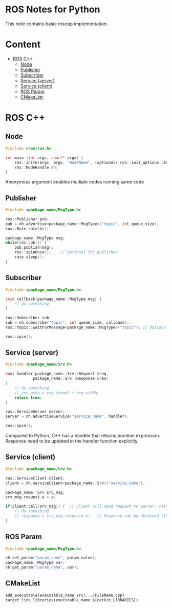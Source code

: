 # ROS Notes for Python

This note contains basic roscpp implementation.

# Content
- [ROS C++](#ros-c)
    - [Node](#node)
    - [Publisher](#publisher)
    - [Subscriber](#subscriber)
    - [Service (server)](#service-server)
    - [Service (client)](#service-client)
    - [ROS Param](#ros-param)
    - [CMakeList](#cmakelist)

# ROS C++
## Node
```c++
#include <ros/ros.h>

int main (int argc, char** argv) {
    ros::inite(argc, argv, "NodeName", (optional) ros::init_options::AnonymousName);
    ros::NodeHandle nh;
}
```

Anonymous argument enables multiple nodes running same code

## Publisher
```c++
#include <package_name/MsgType.h>

ros::Publisher pub;
pub = nh.advertise<package_name::MsgType>("topic", int queue_size);
ros::Rate rate(hz);

package_name::MsgType msg;
while(ros::ok()) {
    pub.publish(msg);
    ros::spinOnce();    // Optional for publisher
    rate.sleep();
}
```

## Subscriber
```c++
#include <package_name/MsgType.h>

void callback(package_name::MsgType msg) {
    // do something
}

ros::Subscriber sub;
sub = nh.subscribe("topic", int queue_size, callback);
ros::topic::waitForMessage<package_name::MsgType>("topic"); // Optional

ros::spin();
```

## Service (server)
```c++
#include <package_name/Srv.h>

bool handler(package_name::Srv::Request &req, 
            package_name::Srv::Response &res) 
{
    // do something
    // res.area = req.length * req.width;
    return true;
}

ros::ServiceServer server;
server = nh.advertiseService("service_name", handler);

ros::spin();
```

Compared to Python, C++ has a handler that returns boolean expression. Response need to be updated in the handler function explicitly.

## Service (client)
```c++
#include <package_name/Srv.h>

ros::ServiceClient client;
client = nh.serviceClient<package_name::Srv>("service_name");

package_name::Srv srv_msg;
srv_msg.request.a = a;

if(client.call(srv_msg)) {  // Client will send request to server, returned with boolean expression
    // do something
    // response = srv_msg.response.b;   // Response can be obtained like this
}
```

## ROS Param
```c++
#include <package_name/MsgType.h>

nh.set_param("param_name", param_value);
package_name::MsgType var;
nh.get_param("param_name", var);
```

## CMakeList
```txt
add_executable(executable_name src/.../FileName.cpp)
target_link_libraries(executable_name ${catkin_LIBRARIES})
```